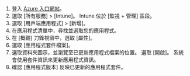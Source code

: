 
1. 登入 [Azure 入口網站](https://portal.azure.com)。  
2. 選取 [所有服務] > [Intune]。 Intune 位於 [監視 + 管理] 區段。  
3. 選取 [用戶端應用程式] > [新增]。
4. 在應用程式清單中，尋找並選取您的應用程式。  
5. 在 [概觀] 刀鋒視窗中，選取 [屬性]。  
6. 選取 [應用程式套件檔案]。  
7. 選取資料夾圖示，並瀏覽至已更新應用程式檔案的位置。 選取 [開啟]。 系統會使用套件資訊來更新應用程式資訊。  
8. 確認 [應用程式版本] 反映已更新的應用程式套件。  
